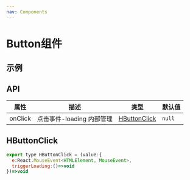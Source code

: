 ```yaml
---
nav: Components
---
```


# Button组件

## 示例
<code src="../examples/button"></code>

## API
|属性|描述|类型|默认值|
|---|--|---|---|
|onClick|点击事件-loading 内部管理|[HButtonClick](#HButtonClick)|`null`|

## HButtonClick 
```js
export type HButtonClick = (value:{
  e:React.MouseEvent<HTMLElement, MouseEvent>,
  triggerLoading:()=>void
})=>void
```
